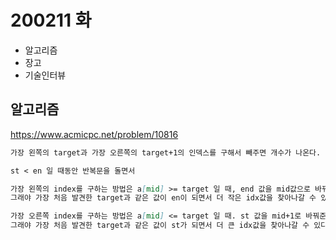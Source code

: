 # 200211 화

- 알고리즘
- 장고
- 기술인터뷰



## 알고리즘

https://www.acmicpc.net/problem/10816

```markdown
가장 왼쪽의 target과 가장 오른쪽의 target+1의 인덱스를 구해서 빼주면 개수가 나온다.

st < en 일 때동안 반복문을 돌면서

가장 왼쪽의 index를 구하는 방법은 a[mid] >= target 일 때, end 값을 mid값으로 바꿔주면 된다.
그래야 가장 처음 발견한 target과 같은 값이 en이 되면서 더 작은 idx값을 찾아나갈 수 있다.

가장 오른쪽 index를 구하는 방법은 a[mid] <= target 일 때. st 값을 mid+1로 바꿔준다.
그래야 가장 처음 발견한 target과 같은 값이 st가 되면서 더 큰 idx값을 찾아나갈 수 있다.
```



